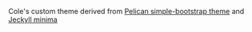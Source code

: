Cole's custom theme derived from [Pelican simple-bootstrap theme](https://github.com/getpelican/pelican-themes/tree/master/simple-bootstrap) and [Jeckyll minima](https://github.com/jekyll/minima)
